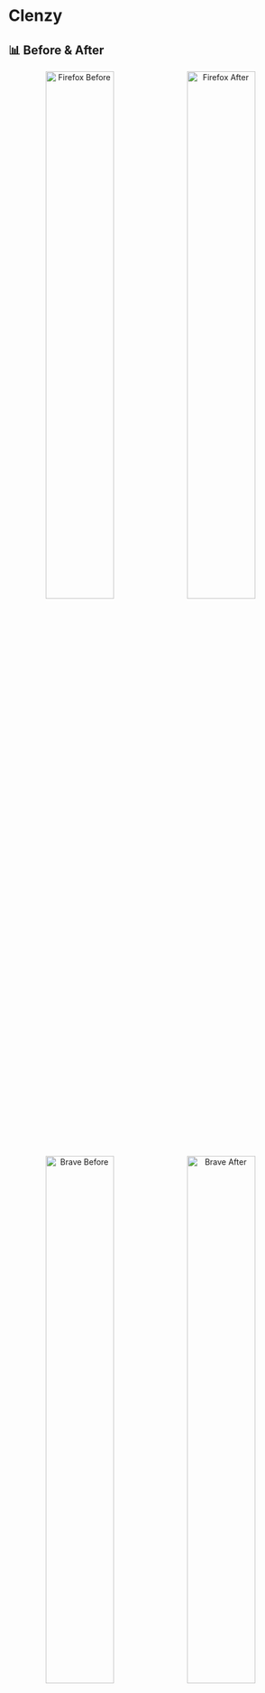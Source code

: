 # Clenzy

## 📊 Before & After

<div align="center">

<p float="left">
  <img src="https://github.com/user-attachments/assets/f725b808-16f6-46a8-a142-fda8524573eb" width="49%" alt="Firefox Before" />
  <img src="https://github.com/user-attachments/assets/e2c34fda-d702-468e-8e09-d7330db5a756" width="49%" alt="Firefox After" />
</p>

<p float="left">
  <img src="https://github.com/user-attachments/assets/fd87a354-8bf8-4784-a532-4276e640c7d1" width="49%" alt="Brave Before" />
  <img src="https://github.com/user-attachments/assets/89f070aa-ca45-4ee5-8f4e-a8f6c0ceec39" width="49%" alt="Brave After" />
</p>

</div>

<div align="center">

![Demo Gif](https://github.com/user-attachments/assets/a0f83293-eac0-4490-b38d-cb173f82a662)

[![License: MIT](https://img.shields.io/badge/License-MIT-blue.svg)](https://opensource.org/licenses/MIT)
![Platform](https://img.shields.io/badge/platform-Windows%20%7C%20macOS%20%7C%20Linux-lightgrey)

</div>

## 🚀 Overview

Quickly disable AI, tracking, crypto, and other garbage features from some browsers.

## ✅ Supported Platforms

### Operating Systems

- Windows
- macOS
- Linux (snap, flatpak, and local installations)

### Browsers

- Brave (stable and nightly)
- Firefox (stable, nightly, beta, and developer edition)
- Zen Browser

## ✨ Features

- **Opinionated Defaults** - Pre-configured settings for a clean experience
- **Automatic Backup Creation** - Safely restore if needed
- **Vertical Tabs** - Enabled by default (disable with `--no-vertical-tabs` flag)
- **Automatic** - Use auto confirmation flag (`-Y`) for script automation
- **Betterfox.js** - For Firefox & Zen: Fetches & installs the latest Betterfox.js with extra tweaks

## 🤔 Why?

Modern browsers come loaded with:

- Embedded AI assistants
- Cryptocurrency wallets
- Tracking mechanisms
- Bloat

These not only slow down your browsing experience but also compromise your privacy. I got tired of spending 30 minutes
everytime I installed a browser to disable features and configure individual flags.

## ❓Will you support my favorite browser?

#### I am open to new browsers, open an issue, but I will not add support for:

- Google Chrome, Edge, Opera (including GX): They are too far gone, and whoever uses them most likely doesn't care about
  their privacy.
- Vivaldi: I don't like it, and with all its "features", it's very subjective to configure.
- Any already light browser: Safari, Arc, Waterfox, Librewolf, Pale Moon, Orion, Tor, Floorp(?), Cromite, Bromite, Thorium,
  Ungoogled Chromium
- ANY AI browser: Dia

## 🧩 Recommended

### Browsers

- Windows: Librewolf, Firefox, Brave
- Linux: Librewolf, Firefox, Brave<!--, Orion (in the future)-->
- macOS: Librewolf, Firefox, Orion, Safari<br>

### Search Engines

- [Kagi](https://kagi.com) (paid)
- [DuckDuckGo](https://duckduckgo.com)

### Extensions

- uBlock Origin
- Your favorite password manager (1Password or Bitwarden)
- That's it.
